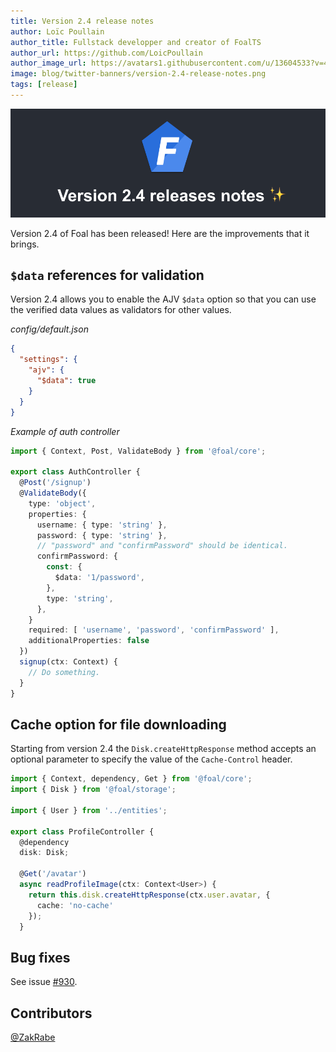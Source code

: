 ```yaml
---
title: Version 2.4 release notes
author: Loïc Poullain
author_title: Fullstack developper and creator of FoalTS
author_url: https://github.com/LoicPoullain
author_image_url: https://avatars1.githubusercontent.com/u/13604533?v=4
image: blog/twitter-banners/version-2.4-release-notes.png
tags: [release]
---
```


![Banner](./assets/version-2.4-is-here/banner.png)

Version 2.4 of Foal has been released! Here are the improvements that it brings.

<!--truncate-->

## `$data` references for validation

Version 2.4 allows you to enable the AJV `$data` option so that you can use the verified data values as validators for other values.

*config/default.json*
```json
{
  "settings": {
    "ajv": {
      "$data": true
    }
  }
}
```

*Example of auth controller*
```typescript
import { Context, Post, ValidateBody } from '@foal/core';

export class AuthController {
  @Post('/signup')
  @ValidateBody({
    type: 'object',
    properties: {
      username: { type: 'string' },
      password: { type: 'string' },
      // "password" and "confirmPassword" should be identical.
      confirmPassword: {
        const: {
          $data: '1/password',
        },
        type: 'string',
      },
    }
    required: [ 'username', 'password', 'confirmPassword' ],
    additionalProperties: false
  })
  signup(ctx: Context) {
    // Do something.
  }
}

```

## Cache option for file downloading

Starting from version 2.4 the `Disk.createHttpResponse` method accepts an optional parameter to specify the value of the `Cache-Control` header.

```typescript
import { Context, dependency, Get } from '@foal/core';
import { Disk } from '@foal/storage';

import { User } from '../entities';

export class ProfileController {
  @dependency
  disk: Disk;

  @Get('/avatar')
  async readProfileImage(ctx: Context<User>) {
    return this.disk.createHttpResponse(ctx.user.avatar, {
      cache: 'no-cache'
    });
  }
```

## Bug fixes

See issue [#930](https://github.com/FoalTS/foal/issues/930).

## Contributors

[@ZakRabe](https://github.com/ZakRabe)